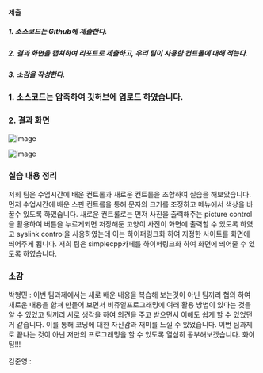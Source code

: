 #### 제출
##### 1. 소스코드는 Github에 제출한다.
##### 2. 결과 화면을 캡쳐하여 리포트로 제출하고, 우리 팀이 사용한 컨트롤에 대해 적는다.
##### 3. 소감을 작성한다.


### 1. 소스코드는 압축하여 깃허브에 업로드 하였습니다.

### 2. 결과 화면

![image](https://github.com/qkrgudals1030/TeamVisual/assets/50895124/853fe376-c0ec-416e-a889-5da583aa3bb6)

![image](https://github.com/qkrgudals1030/TeamVisual/assets/50895124/380c1e94-f87c-4629-9992-69975744a9b2)

### 실습 내용 정리
저희 팀은 수업시간에 배운 컨트롤과 새로운 컨트롤을 조합하여 실습을 해보았습니다. 먼저 수업시간에 배운 스핀 컨트롤을 통해 문자의 크기를 조정하고 메뉴에서 색상을 바꿀수 있도록 하였습니다. 새로운 컨트롤로는 먼저 사진을 출력해주는 picture control을 활용하여 버튼을 누르게되면 저장해둔 고양이 사진이 화면에 출력할 수 있도록 하였고 syslink control을 사용하였는데 이는 하이퍼링크화 하여 지정한 사이트를 화면에 띄어주게 됩니다. 저희 팀은 simplecpp카페를 하이퍼링크화 하여 화면에 띄어줄 수 있도록 하였습니다. 

### 소감

박형민 : 이번 팀과제에서는 새로 배운 내용을 복습해 보는것이 아닌 팀끼리 협의 하여 새로운 내용을 합쳐 만들어 보면서 비쥬얼프로그래밍에 여러 활용 방법이 있다는 것을 알 수 있었고 팀끼리 서로 생각을 하여 의견을 주고 받으면서 이해도 쉽게 할 수 있었던거 같습니다. 이를 통해 코딩에 대한 자신감과 재미를 느낄 수 있었습니다. 이번 팀과제로 끝나는 것이 아닌 저만의 프로그래밍을 할 수 있도록 열심히 공부해보겠습니다. 화이팅!!! 

김준영 : 

